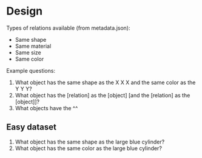 # Design

Types of relations available (from metadata.json):

- Same shape
- Same material
- Same size
- Same color

Example questions:

1. What object has the same shape as the X X X and the same color as the Y Y Y?
2. What object has the [relation] as the [object] [and the [relation] as the [object]]?
3. What objects have the ^^

## Easy dataset

1. What object has the same shape as the large blue cylinder?
2. What object has the same color as the large blue cylinder?